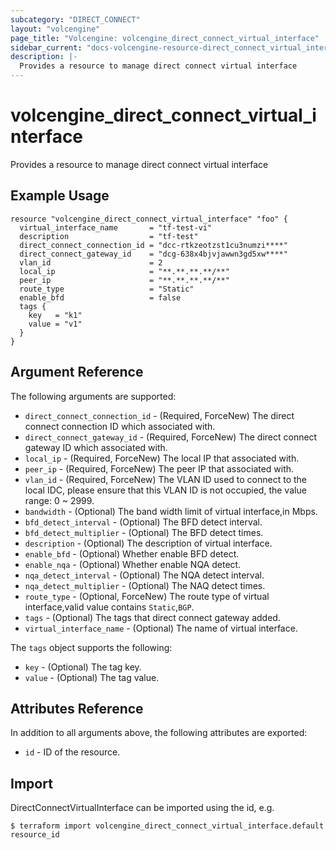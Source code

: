 ```yaml
---
subcategory: "DIRECT_CONNECT"
layout: "volcengine"
page_title: "Volcengine: volcengine_direct_connect_virtual_interface"
sidebar_current: "docs-volcengine-resource-direct_connect_virtual_interface"
description: |-
  Provides a resource to manage direct connect virtual interface
---
```

# volcengine_direct_connect_virtual_interface
Provides a resource to manage direct connect virtual interface
## Example Usage
```hcl
resource "volcengine_direct_connect_virtual_interface" "foo" {
  virtual_interface_name       = "tf-test-vi"
  description                  = "tf-test"
  direct_connect_connection_id = "dcc-rtkzeotzst1cu3numzi****"
  direct_connect_gateway_id    = "dcg-638x4bjvjawwn3gd5xw****"
  vlan_id                      = 2
  local_ip                     = "**.**.**.**/**"
  peer_ip                      = "**.**.**.**/**"
  route_type                   = "Static"
  enable_bfd                   = false
  tags {
    key   = "k1"
    value = "v1"
  }
}
```
## Argument Reference
The following arguments are supported:
* `direct_connect_connection_id` - (Required, ForceNew) The direct connect connection ID which associated with.
* `direct_connect_gateway_id` - (Required, ForceNew) The direct connect gateway ID which associated with.
* `local_ip` - (Required, ForceNew) The local IP that associated with.
* `peer_ip` - (Required, ForceNew) The peer IP that associated with.
* `vlan_id` - (Required, ForceNew) The VLAN ID used to connect to the local IDC, please ensure that this VLAN ID is not occupied, the value range: 0 ~ 2999.
* `bandwidth` - (Optional) The band width limit of virtual interface,in Mbps.
* `bfd_detect_interval` - (Optional) The BFD detect interval.
* `bfd_detect_multiplier` - (Optional) The BFD detect times.
* `description` - (Optional) The description of virtual interface.
* `enable_bfd` - (Optional) Whether enable BFD detect.
* `enable_nqa` - (Optional) Whether enable NQA detect.
* `nqa_detect_interval` - (Optional) The NQA detect interval.
* `nqa_detect_multiplier` - (Optional) The NAQ detect times.
* `route_type` - (Optional, ForceNew) The route type of virtual interface,valid value contains `Static`,`BGP`.
* `tags` - (Optional) The tags that direct connect gateway added.
* `virtual_interface_name` - (Optional) The name of virtual interface.

The `tags` object supports the following:

* `key` - (Optional) The tag key.
* `value` - (Optional) The tag value.

## Attributes Reference
In addition to all arguments above, the following attributes are exported:
* `id` - ID of the resource.



## Import
DirectConnectVirtualInterface can be imported using the id, e.g.
```
$ terraform import volcengine_direct_connect_virtual_interface.default resource_id
```

